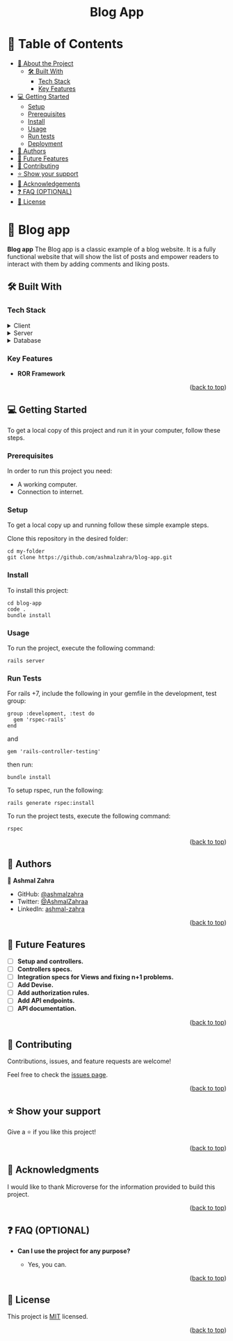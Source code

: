 <a name="readme-top"></a>

<div align="center">
   <h1><b>Blog App</b></h1>
</div>

<!-- TABLE OF CONTENTS -->

# 📗 Table of Contents

- [📖 About the Project](#about-project)
  - [🛠 Built With](#built-with)
    - [Tech Stack](#tech-stack)
    - [Key Features](#key-features)
- [💻 Getting Started](#getting-started)
  - [Setup](#setup)
  - [Prerequisites](#prerequisites)
  - [Install](#install)
  - [Usage](#usage)
  - [Run tests](#run-tests)
  - [Deployment](#triangular_flag_on_post-deployment)
- [👥 Authors](#authors)
- [🔭 Future Features](#future-features)
- [🤝 Contributing](#contributing)
- [⭐️ Show your support](#support)
- [🙏 Acknowledgements](#acknowledgements)
- [❓ FAQ (OPTIONAL)](#faq)
- [📝 License](#license)

<!-- PROJECT DESCRIPTION -->

# 📖 Blog app <a name="about-project"></a>

**Blog app** The Blog app is a classic example of a blog website. It is a fully functional website that will show the list of posts and empower readers to interact with them by adding comments and liking posts.

## 🛠 Built With <a name="built-with"></a>

### Tech Stack <a name="tech-stack"></a>

<details>
  <summary>Client</summary>
  <ul>
    <li><a href="https://www.ruby-lang.org/en/">Ruby</a></li>
    <li><a href="https://rubyonrails.org/">Ruby on Rails</a></li>
  </ul>
</details>

<details>
  <summary>Server</summary>
  <ul>
    <li><a href="">N/A</a></li>
  </ul>
</details>

<details>
<summary>Database</summary>
  <ul>
    <li><a href="https://www.postgresql.org/">PostgreSQL</a></li>
  </ul>
</details>

<!-- Features -->

### Key Features <a name="key-features"></a>

- **ROR Framework**

<p align="right">(<a href="#readme-top">back to top</a>)</p>


<!-- GETTING STARTED -->

## 💻 Getting Started <a name="getting-started"></a>

To get a local copy of this project and run it in your computer, follow these steps.

### Prerequisites

In order to run this project you need:
- A working computer.
- Connection to internet.

### Setup

To get a local copy up and running follow these simple example steps.

Clone this repository in the desired folder:
```
cd my-folder
git clone https://github.com/ashmalzahra/blog-app.git
```

### Install

To install this project:
```
cd blog-app
code .
bundle install
```

### Usage

To run the project, execute the following command:

```
rails server
```

### Run Tests
For rails +7, include the following in your gemfile in the development, test group:
```
group :development, :test do  
  gem 'rspec-rails'
end
```
and 

```
gem 'rails-controller-testing'
```

then run: 
```
bundle install
```

To setup rspec, run the following:

```
rails generate rspec:install
```


To run the project tests, execute the following command:

```
rspec
```

<p align="right">(<a href="#readme-top">back to top</a>)</p>

<!-- AUTHORS -->

## 👥 Authors <a name="authors"></a>

👤 **Ashmal Zahra**

- GitHub: [@ashmalzahra](https://github.com/ashmalzahra)
- Twitter: [@AshmalZahraa](https://twitter.com/AshmalZahraa)
- LinkedIn: [ashmal-zahra](https://www.linkedin.com/in/ashmal-zahra)

<p align="right">(<a href="#readme-top">back to top</a>)</p>

<!-- FUTURE FEATURES -->

## 🔭 Future Features <a name="future-features"></a>

- [ ] **Setup and controllers.**
- [ ] **Controllers specs.**
- [ ] **Integration specs for Views and fixing n+1 problems.**
- [ ] **Add Devise.**
- [ ] **Add authorization rules.**
- [ ] **Add API endpoints.**
- [ ] **API documentation.**

<p align="right">(<a href="#readme-top">back to top</a>)</p>


<!-- CONTRIBUTING -->

## 🤝 Contributing <a name="contributing"></a>

Contributions, issues, and feature requests are welcome!

Feel free to check the [issues page](https://github.com/ashmalzahra/blog-app/issues).

<p align="right">(<a href="#readme-top">back to top</a>)</p>

<!-- SUPPORT -->

## ⭐️ Show your support <a name="support"></a>

Give a ⭐️ if you like this project!

<p align="right">(<a href="#readme-top">back to top</a>)</p>

<!-- ACKNOWLEDGEMENTS -->

## 🙏 Acknowledgments <a name="acknowledgements"></a>

I would like to thank Microverse for the information provided to build this project.

<p align="right">(<a href="#readme-top">back to top</a>)</p>

<!-- FAQ (optional) -->

## ❓ FAQ (OPTIONAL) <a name="faq"></a>

- **Can I use the project for any purpose?**

  - Yes, you can.

<p align="right">(<a href="#readme-top">back to top</a>)</p>

<!-- LICENSE -->

## 📝 License <a name="license"></a>

This project is [MIT](./LICENSE) licensed.


<p align="right">(<a href="#readme-top">back to top</a>)</p>
